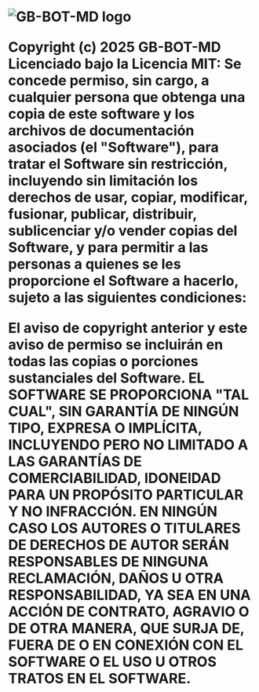 <h1><img alt="GB-BOT-MD logo" src="https:                                                                                       

GB-BOT-MD es un proyecto que utiliza la biblioteca Baileys para interactuar con la API de WhatsApp Web. Puedes encontrar más información sobre cómo utilizar GB-BOT-MD en nuestra documentación.

Si deseas apoyar financieramente a GB-BOT-MD, puedes hacerlo a través de [este enlace](https:                           

Este proyecto no está afiliado, asociado, autorizado, respaldado por, o de ninguna manera oficialmente conectado con WhatsApp o cualquiera de sus subsidiarias o afiliados. El sitio web oficial de WhatsApp se puede encontrar en whatsapp.com. "WhatsApp" así como los nombres relacionados, marcas, emblemas e imágenes son marcas registradas de sus respectivos propietarios. Los mantenedores de GB-BOT-MD no aprueban el uso de esta aplicación en prácticas que violen los Términos de Servicio de WhatsApp.

Copyright (c) 2025 GB-BOT-MD
Licenciado bajo la Licencia MIT: Se concede permiso, sin cargo, a cualquier persona que obtenga una copia de este software y los archivos de documentación asociados (el "Software"), para tratar el Software sin restricción, incluyendo sin limitación los derechos de usar, copiar, modificar, fusionar, publicar, distribuir, sublicenciar y/o vender copias del Software, y para permitir a las personas a quienes se les proporcione el Software a hacerlo, sujeto a las siguientes condiciones:

El aviso de copyright anterior y este aviso de permiso se incluirán en todas las copias o porciones sustanciales del Software. EL SOFTWARE SE PROPORCIONA "TAL CUAL", SIN GARANTÍA DE NINGÚN TIPO, EXPRESA O IMPLÍCITA, INCLUYENDO PERO NO LIMITADO A LAS GARANTÍAS DE COMERCIABILIDAD, IDONEIDAD PARA UN PROPÓSITO PARTICULAR Y NO INFRACCIÓN. EN NINGÚN CASO LOS AUTORES O TITULARES DE DERECHOS DE AUTOR SERÁN RESPONSABLES DE NINGUNA RECLAMACIÓN, DAÑOS U OTRA RESPONSABILIDAD, YA SEA EN UNA ACCIÓN DE CONTRATO, AGRAVIO O DE OTRA MANERA, QUE SURJA DE, FUERA DE O EN CONEXIÓN CON EL SOFTWARE O EL USO U OTROS TRATOS EN EL SOFTWARE.
